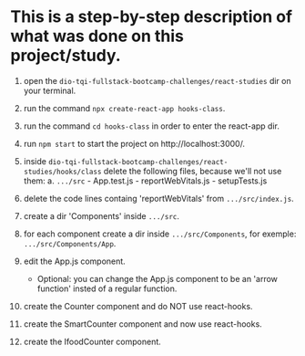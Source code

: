 # This is a step-by-step description of what was done on this project/study.

1. open the ```dio-tqi-fullstack-bootcamp-challenges/react-studies``` dir on your terminal.
2. run the command ```npx create-react-app hooks-class```.
3. run the command ```cd hooks-class``` in order to enter the react-app dir.
4. run ```npm start``` to start the project on http://localhost:3000/.
5. inside ```dio-tqi-fullstack-bootcamp-challenges/react-studies/hooks/class``` delete the following files, because we'll not use them:
    a. ```.../src```
        - App.test.js
        - reportWebVitals.js
        - setupTests.js

6. delete the code lines containg 'reportWebVitals' from ```.../src/index.js```.
7. create a dir 'Components' inside ```.../src```.
8. for each component create a dir inside ```.../src/Components```, for exemple: ```.../src/Components/App```.
9. edit the App.js component.
    - Optional: you can change the App.js component to be an 'arrow function' insted of a regular function.
10. create the Counter component and do NOT use react-hooks.
11. create the SmartCounter component and now use react-hooks.
12. create the IfoodCounter component.